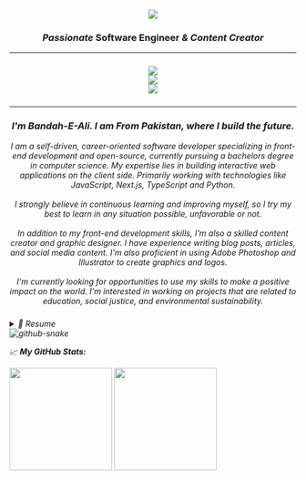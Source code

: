 
<h1 align="center">
    <img src="https://readme-typing-svg.herokuapp.com/?font=Righteous&size=35&center=true&vCenter=true&width=500&height=70&duration=4000&lines=Hi+There!+👋;+I'M+Bandah-E-Ali!;" />
</h1>


<h3 align="center"><i>Passionate</i> <b>Software Engineer</b> <i>&<i> <b>Content Creator</b>
</h3>

---
###
<p align="center">
  <a href="https://skst.in">
    <img src="https://skillicons.dev/icons?i=github,gitlab,py,java,androidstudio,kotlin,html,css,js,ts,react,bootstrap,vscode,php,idea,figma,nodejs,nextjs,mysql,dotnet&theme=light&perline=10" />
  </a>
</br>
  <a href="https://Bandaheali.site">
    <img src="https://skillicons.dev/icons?i=django,flask,firebase,flutter,r,postgres,wordpress,tailwind &theme=light&perline=8" />
  </a>
  </br>
  <a href="https://Bandaheali.site">
    <img src="https://skillicons.dev/icons?i=ps,pr,ai,au,ae,notion" />
  </a>


<!-- </p>

<p align="center">

</p>

<p align="center">
  <a href="https://Bandaheali.site">
    <img src="https://skillicons.dev/icons?i=au,ps,pr,ai,notion,obsidian,ae" />
  </a>
</p> -->

###
---
<!-- <h3 align="left">👩‍💻  About Me</h3> -->

###

<h3 align="center"> <b>I'm Bandah-E-Ali. I am From Pakistan, where I build the future.</b></h3>


<p align="center">I am a self-driven, career-oriented software developer specializing in front-end development and open-source, currently pursuing a bachelors degree in computer science. My expertise lies in building interactive web applications on the client side. Primarily working with technologies like JavaScript, Next.js, TypeScript and Python.<br><br>I strongly believe in continuous learning and improving myself, so I try my best to learn in any situation possible, unfavorable or not.<br><br>In addition to my front-end development skills, I'm also a skilled content creator and graphic designer. I have experience writing blog posts, articles, and social media content. I'm also proficient in using Adobe Photoshop and Illustrator to create graphics and logos.<br><br>I'm currently looking for opportunities to use my skills to make a positive impact on the world. I'm interested in working on projects that are related to education, social justice, and environmental sustainability.</p>

###




<details>
  <summary>📃 Resume</summary>


## Experience


<img align="right" src="https://img.shields.io/badge/React_Native-20232A?logo=react&logoColor=61DAFB" />
<img align="right" src="https://img.shields.io/badge/TypeScript-007ACC?logo=typescript&logoColor=white" />


- 👨‍💻 **Content Creator**\
📆 Jul 2024 - Present\
📍 **Youtube**  - Online
##
<img align="right" src="https://img.shields.io/badge/Azure-0089D6?logo=microsoft-azure&logoColor=white" />
<img align="right" src="https://img.shields.io/badge/SQL%20Server-CC2927?logo=microsoft-sql-server&logoColor=white" />
<img align="right" src="https://img.shields.io/badge/Github-181717?logo=github&logoColor=white" />
<img align="right" src="https://img.shields.io/badge/C Sharp-239120?logo=c-sharp&logoColor=white" />
<img align="right" src="https://img.shields.io/badge/UWP-0089D6?logo=microsoft&logoColor=white" />
<img align="right" src="https://img.shields.io/badge/Xamarin%20Forms-3498DB?logo=xamarin&logoColor=white" />

- 👨‍💻 **Software Engineer**\
📆 Aug 2019 - Present\
📍 **Skill Course** - Pakistan, Nawabshah
##
<img align="right" src="https://img.shields.io/badge/SQL%20Server-CC2927?logo=microsoft-sql-server&logoColor=white" />
<img align="right" src="https://img.shields.io/badge/C Sharp-239120?logo=c-sharp&logoColor=white" />
<img align="right" src="https://img.shields.io/badge/html5-E34F26?logo=html5&logoColor=white" />
<img align="right" src="https://img.shields.io/badge/css3-1572B6?logo=css3&logoColor=white" />
<img align="right" src="https://img.shields.io/badge/bootstrap-563D7C?logo=bootstrap&logoColor=white" />

- 👨‍💻 **Software Engineer & Web Developer**\
📆 2019 - Present\
📍 **Freelancing** - Online

<img align="right" src="https://img.shields.io/badge/Windows-0078D6?logo=windows&logoColor=white" />
<img align="right" src="https://img.shields.io/badge/Microsoft%20Excel-217346?logo=microsoft-excel&logoColor=white" />
<img align="right" src="https://img.shields.io/badge/Microsoft%20Office-D83B01?logo=microsoft-office&logoColor=white" />
<img align="right" src="https://img.shields.io/badge/SAP-0FAAFF?logo=sap&logoColor=white" />



## Skills


<img align="right" src="https://img.shields.io/badge/(My)SQL-4479A1?logo=mysql&logoColor=white" />
<img align="right" src="https://img.shields.io/badge/BASH-4EAA25?logo=gnu-bash&logoColor=white" />
<img align="right" src="https://img.shields.io/badge/PHP-777BB4?logo=php&logoColor=white" />
<img align="right" src="https://img.shields.io/badge/Go-00ADD8?logo=go&logoColor=white" />
<img align="right" src="https://img.shields.io/badge/Python-3776AB?logo=python&logoColor=white" />
<img align="right" src="https://img.shields.io/badge/C Sharp-239120?logo=c-sharp&logoColor=white" />
<img align="right" src="https://img.shields.io/badge/C++-00599C?logo=c%2B%2B&logoColor=white" />
<img align="right" src="https://img.shields.io/badge/C-A8B9CC?logo=c&logoColor=white" />

**Programming**

<img align="right" src="https://img.shields.io/badge/Arch-1793D1?logo=arch-linux&logoColor=white" />
<img align="right" src="https://img.shields.io/badge/Fedora-294172?logo=fedora&logoColor=white" />
<img align="right" src="https://img.shields.io/badge/Debian-A81D33?logo=debian&logoColor=white" />
<img align="right" src="https://img.shields.io/badge/Ubuntu-E95420?logo=ubuntu&logoColor=white" />
<img align="right" src="https://img.shields.io/badge/Windows-0078D6?logo=windows&logoColor=white" />


</details>

<picture>
  <source media="(prefers-color-scheme: dark)" srcset="https://raw.githubusercontent.com/samcuxx/samcuxx/output/github-snake-dark.svg" />
  <source media="(prefers-color-scheme: light)" srcset="https://raw.githubusercontent.com/samcuxx/samcuxx/output/github-snake.svg" />
  <img alt="github-snake" src="https://raw.githubusercontent.com/samcuxx/samcuxx/output/github-snake.svg" />
</picture>


📈 **My GitHub Stats:**

<p>
  <img height="180em" src="https://github-readme-stats.vercel.app/api?username=Bandah-E-Ali&show_icons=true&hide_border=true&&count_private=true&include_all_commits=true" />
  <img height="180em" src="https://github-readme-stats.vercel.app/api/top-langs/?username=Bandah-E-Ali&exclude_repo=KNN-Image-Classification&show_icons=true&hide_border=true&layout=compact&langs_count=8"/>
</p>

